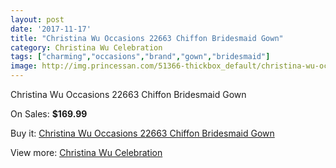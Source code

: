 ```yaml
---
layout: post
date: '2017-11-17'
title: "Christina Wu Occasions 22663 Chiffon Bridesmaid Gown"
category: Christina Wu Celebration
tags: ["charming","occasions","brand","gown","bridesmaid"]
image: http://img.princessan.com/51366-thickbox_default/christina-wu-occasions-22663-chiffon-bridesmaid-gown.jpg
---
```

Christina Wu Occasions 22663 Chiffon Bridesmaid Gown

On Sales: **$169.99**
<a href="https://www.princessan.com/en/christina-wu-celebration/23195-christina-wu-occasions-22663-chiffon-bridesmaid-gown.html"><amp-img layout="responsive" width="600" height="600" src="//img.princessan.com/51366-thickbox_default/christina-wu-occasions-22663-chiffon-bridesmaid-gown.jpg" alt="Christina Wu Occasions 22663 Chiffon Bridesmaid Gown 0" /></a>
<a href="https://www.princessan.com/en/christina-wu-celebration/23195-christina-wu-occasions-22663-chiffon-bridesmaid-gown.html"><amp-img layout="responsive" width="600" height="600" src="//img.princessan.com/51367-thickbox_default/christina-wu-occasions-22663-chiffon-bridesmaid-gown.jpg" alt="Christina Wu Occasions 22663 Chiffon Bridesmaid Gown 1" /></a>

Buy it: [Christina Wu Occasions 22663 Chiffon Bridesmaid Gown](https://www.princessan.com/en/christina-wu-celebration/23195-christina-wu-occasions-22663-chiffon-bridesmaid-gown.html "Christina Wu Occasions 22663 Chiffon Bridesmaid Gown")

View more: [Christina Wu Celebration](https://www.princessan.com/en/200-christina-wu-celebration "Christina Wu Celebration")
